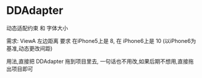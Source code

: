# DDAdapter
动态适配约束 和 字体大小

需求: ViewA 左边距离 要求 在iPhone5上是 8, 在 iPhone6上是 10 (以iPhone6为基准,动态更改间距)

用法,直接把 DDAdapter 拖到项目里去, 一句话也不用改,如果后期不想用,直接拖出项目即可
